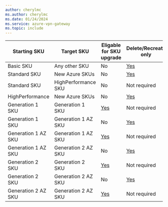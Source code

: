 ```yaml
---
author: cherylmc
ms.author: cherylmc
ms.date: 01/24/2024
ms.service: azure-vpn-gateway
ms.topic: include
---
```


| Starting SKU | Target SKU | Eligable for SKU upgrade| Delete/Recreate only |
| --- | --- |--- | --- |
| Basic SKU | Any other SKU | No | [Yes](../articles/vpn-gateway/gateway-sku-change.md) |
| Standard SKU | New Azure SKUs | No | [Yes](../articles/vpn-gateway/gateway-sku-change.md) |
| Standard SKU | HighPerformance SKU | No| Not required |
| HighPerformance | New Azure SKUs | No | [Yes](../articles/vpn-gateway/gateway-sku-change.md) |
| Generation 1 SKU | Generation 1 SKU | [Yes](../articles/vpn-gateway/gateway-sku-resize.md)| Not required |
| Generation 1 SKU | Generation 1 AZ SKU | No | [Yes](../articles/vpn-gateway/gateway-sku-change.md) |
| Generation 1 AZ SKU | Generation 1 AZ SKU | [Yes](../articles/vpn-gateway/gateway-sku-resize.md) | Not required |
| Generation 1 AZ SKU | Generation 2 AZ SKU | No | [Yes](../articles/vpn-gateway/gateway-sku-change.md) |
| Generation 2 SKU | Generation 2 SKU | [Yes](../articles/vpn-gateway/gateway-sku-resize.md) | Not required |
| Generation 2 SKU | Generation 2 AZ SKU | No | [Yes](../articles/vpn-gateway/gateway-sku-change.md) |
| Generation 2 AZ SKU | Generation 2 AZ SKU |[Yes](../articles/vpn-gateway/gateway-sku-resize.md) | Not required |
